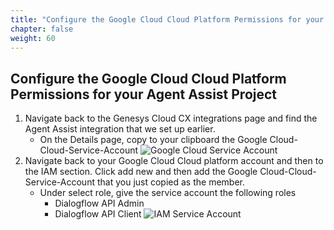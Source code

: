 ```yaml
---
title: "Configure the Google Cloud Cloud Platform Permissions for your Agent Assist Project"
chapter: false
weight: 60
---
```


## Configure the Google Cloud Cloud Platform Permissions for your Agent Assist Project

1. Navigate back to the Genesys Cloud CX integrations page and find the Agent Assist integration that we set up earlier. 
    - On the Details page, copy to your clipboard the Google Cloud-Cloud-Service-Account
    ![Google Cloud Service Account](/images/googleCloudServiceAccount.jpg)
2. Navigate back to your Google Cloud Cloud platform account and then to the IAM section. Click add new and then add the Google Cloud-Cloud-Service-Account that you just copied as the member.
    - Under select role, give the service account the following roles
        - Dialogflow API Admin
        - Dialogflow API Client
        ![IAM Service Account](/images/IAMServiceAccount.jpg)